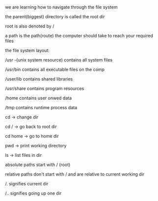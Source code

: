 we are learning how to navigate through the file system

the parent(biggest) directory is called the root dir

root is also denoted by /



a path is the path(route) the computer should take to reach your required files

the file system layout: 



/usr -(unix system resource) contains all system files

/usr/bin contains all executable files on the comp

/user/lib contains shared libraries

/usr/share contains program resources

/home contains user onwed data

/tmp contains runtime process data



cd -> change dir

cd / -> go back to root dir

cd home -> go to home dir

pwd -> print working directory

ls -> list files in dir



absolute paths start with / (root)

relative paths don't start with / and are relative to current working dir

/. signifies current dir

/.. signifies going up one dir



